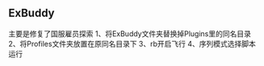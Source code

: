## ExBuddy ##

主要是修复了国服雇员探索
1、将ExBuddy文件夹替换掉Plugins里的同名目录
2、将Profiles文件夹放置在原同名目录下
3、rb开启飞行
4、序列模式选择脚本运行